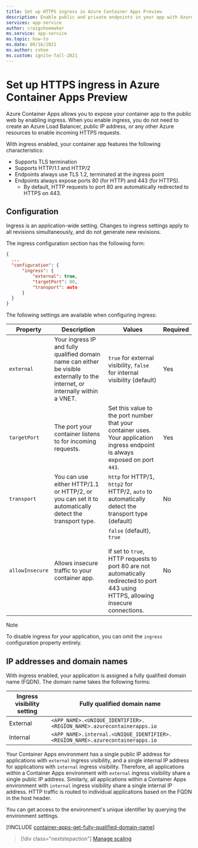```yaml
---
title: Set up HTTPS ingress in Azure Container Apps Preview
description: Enable public and private endpoints in your app with Azure Container Apps
services: app-service
author: craigshoemaker
ms.service: app-service
ms.topic: how-to
ms.date: 09/16/2021
ms.author: cshoe
ms.custom: ignite-fall-2021
---
```


# Set up HTTPS ingress in Azure Container Apps Preview

Azure Container Apps allows you to expose your container app to the public web by enabling ingress. When you enable ingress, you do not need to create an Azure Load Balancer, public IP address, or any other Azure resources to enable incoming HTTPS requests.

With ingress enabled, your container app features the following characteristics:

- Supports TLS termination
- Supports HTTP/1.1 and HTTP/2
- Endpoints always use TLS 1.2, terminated at the ingress point
- Endpoints always expose ports 80 (for HTTP) and 443 (for HTTPS).
  - By default, HTTP requests to port 80 are automatically redirected to HTTPS on 443.

## Configuration

Ingress is an application-wide setting. Changes to ingress settings apply to all revisions simultaneously, and do not generate new revisions.

The ingress configuration section has the following form:

```json
{
  ...
  "configuration": {
      "ingress": {
          "external": true,
          "targetPort": 80,
          "transport": auto
      }
  }
}
```

The following settings are available when configuring ingress:

| Property | Description | Values | Required |
|---|---|---|---|
| `external` | Your ingress IP and fully qualified domain name can either be visible externally to the internet, or internally within a VNET. |`true` for external visibility, `false` for internal visibility (default) | Yes |
| `targetPort` | The port your container listens to for incoming requests. | Set this value to the port number that your container uses. Your application ingress endpoint is always exposed on port `443`. | Yes |
| `transport` | You can use either HTTP/1.1 or HTTP/2, or you can set it to automatically detect the transport type. | `http` for HTTP/1, `http2` for HTTP/2, `auto` to automatically detect the transport type (default) | No |
| `allowInsecure` | Allows insecure traffic to your container app. | `false` (default), `true`<br><br>If set to `true`, HTTP requests to port 80 are not automatically redirected to port 443 using HTTPS, allowing insecure connections. | No |

> [!NOTE]
> To disable ingress for your application, you can omit the `ingress` configuration property entirely.

## IP addresses and domain names

With ingress enabled, your application is assigned a fully qualified domain name (FQDN). The domain name takes the following forms:

|Ingress visibility setting | Fully qualified domain name |
|---|---|
| External | `<APP_NAME>.<UNIQUE_IDENTIFIER>.<REGION_NAME>.azurecontainerapps.io`|
| Internal | `<APP_NAME>.internal.<UNIQUE_IDENTIFIER>.<REGION_NAME>.azurecontainerapps.io` |

Your Container Apps environment has a single public IP address for applications with `external` ingress visibility, and a single internal IP address for applications with `internal` ingress visibility. Therefore, all applications within a Container Apps environment with `external` ingress visibility share a single public IP address. Similarly, all applications within a Container Apps environment with `internal` ingress visibility share a single internal IP address. HTTP traffic is routed to individual applications based on the FQDN in the host header.

You can get access to the environment's unique identifier by querying the environment settings.

[!INCLUDE [container-apps-get-fully-qualified-domain-name](../../includes/container-apps-get-fully-qualified-domain-name.md)]

> [!div class="nextstepaction"]
> [Manage scaling](scale-app.md)
